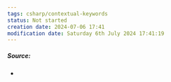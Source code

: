 ```yaml
---
tags: csharp/contextual-keywords
status: Not started
creation date: 2024-07-06 17:41
modification date: Saturday 6th July 2024 17:41:19
---
```

##### Source:
* 